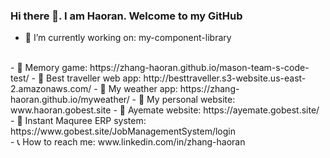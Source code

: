### Hi there 👋. I am Haoran. Welcome to my GitHub
- 🌱 I’m currently working on: my-component-library
<br>
- 📌 Memory game: https://zhang-haoran.github.io/mason-team-s-code-test/
- 📌 Best traveller web app: http://besttraveller.s3-website.us-east-2.amazonaws.com/
- 📌 My weather app: https://zhang-haoran.github.io/myweather/
- 📌 My personal website: www.haoran.gobest.site
- 📌 Ayemate website: https://ayemate.gobest.site/
- 📌 Instant Maquree ERP system: https://www.gobest.site/JobManagementSystem/login
<br>
- 📞 How to reach me: www.linkedin.com/in/zhang-haoran
